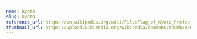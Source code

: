 ```yaml
---
name: Kyoto
slug: kyoto
reference_url: https://en.wikipedia.org/wiki/File:Flag_of_Kyoto_Prefecture.svg
thumbnail_url: https://upload.wikimedia.org/wikipedia/commons/thumb/0/06/Flag_of_Kyoto_Prefecture.svg/120px-Flag_of_Kyoto_Prefecture.svg.png
---
```

